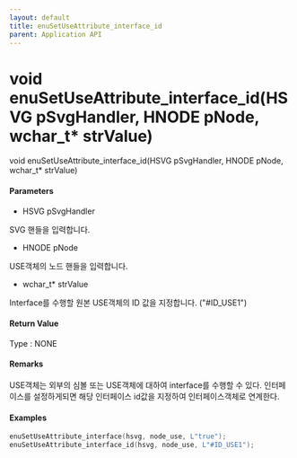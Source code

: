 ```yaml
---
layout: default
title: enuSetUseAttribute_interface_id
parent: Application API
---
```

# void enuSetUseAttribute\_interface\_id\(HSVG pSvgHandler, HNODE pNode, wchar\_t\* strValue\)

void enuSetUseAttribute\_interface\_id\(HSVG pSvgHandler, HNODE pNode, wchar\_t\* strValue\)

#### Parameters

* HSVG pSvgHandler

SVG 핸들을 입력합니다.

* HNODE pNode

USE객체의 노드 핸들을 입력합니다.

* wchar\_t\* strValue

Interface를 수행할 원본 USE객체의 ID 값을 지정합니다. \("\#ID\_USE1"\)

#### Return Value

Type : NONE

#### Remarks

USE객체는 외부의 심볼 또는 USE객체에 대하여 interface를 수행할 수 있다. 인터페이스를 설정하게되면 해당 인터페이스 id값을 지정하여 인터페이스객체로 연계한다.

#### Examples

```cpp
enuSetUseAttribute_interface(hsvg, node_use, L"true");
enuSetUseAttribute_interface_id(hsvg, node_use, L"#ID_USE1");
```



